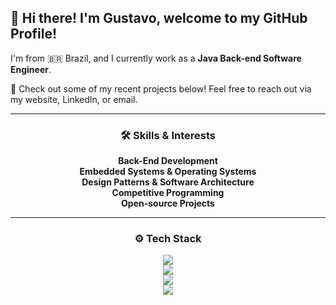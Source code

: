## 👋 Hi there! I'm Gustavo, welcome to my GitHub Profile!

I'm from 🇧🇷 Brazil, and I currently work as a **Java Back-end Software Engineer**.

🚀 Check out some of my recent projects below! Feel free to reach out via my website, LinkedIn, or email.

---

<div align="center">
  <h3> 🛠️ Skills & Interests </h3>
  <b>Back-End Development</b><br>
  <b>Embedded Systems & Operating Systems</b><br>
  <b>Design Patterns & Software Architecture</b><br>
  <b>Competitive Programming</b><br>
  <b>Open-source Projects</b>
</div>

---
<div align="center">
  <h3> ⚙️ Tech Stack </h3>
</div>

<p align="center">
  <a href="https://skillicons.dev">
    <img src="https://skillicons.dev/icons?i=neovim,java,spring,go,c,rust" />
  </a><br>
  <a href="https://skillicons.dev">
    <img src="https://skillicons.dev/icons?i=postgres,mysql,mongodb,redis,docker,rabbitmq,kafka" />
  </a><br>
  <a href="https://skillicons.dev">
    <img src="https://skillicons.dev/icons?i=maven,hibernate,aws,nginx,grafana,prometheus" />
  </a><br>
  <a href="https://skillicons.dev">
    <img src="https://skillicons.dev/icons?i=terraform,kubernetes,jenkins,git,gitlab,github,githubactions" />
  </a>
</p>

